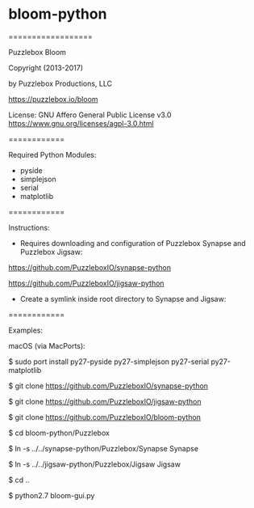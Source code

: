 # bloom-python
==================


Puzzlebox Bloom


Copyright (2013-2017)

by Puzzlebox Productions, LLC

https://puzzlebox.io/bloom


License: GNU Affero General Public License v3.0
https://www.gnu.org/licenses/agpl-3.0.html


============

Required Python Modules:
- pyside
- simplejson
- serial
- matplotlib


============

Instructions:

- Requires downloading and configuration of Puzzlebox Synapse and Puzzlebox Jigsaw:

https://github.com/PuzzleboxIO/synapse-python

https://github.com/PuzzleboxIO/jigsaw-python

- Create a symlink inside root directory to Synapse and Jigsaw:


============

Examples:

macOS (via MacPorts):

$ sudo port install py27-pyside py27-simplejson py27-serial py27-matplotlib

$ git clone https://github.com/PuzzleboxIO/synapse-python

$ git clone https://github.com/PuzzleboxIO/jigsaw-python

$ git clone https://github.com/PuzzleboxIO/bloom-python

$ cd bloom-python/Puzzlebox

$ ln -s ../../synapse-python/Puzzlebox/Synapse Synapse

$ ln -s ../../jigsaw-python/Puzzlebox/Jigsaw Jigsaw

$ cd ..

$ python2.7 bloom-gui.py
